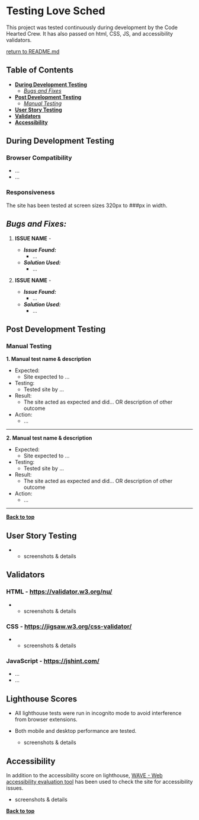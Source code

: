 # Testing Love Sched
This project was tested continuously during development by the Code Hearted Crew. It has also passed on html, CSS, JS, and accessibility validators. 

[return to README.md](README.md)

## Table of Contents
* [**During Development Testing**](#during-development-testing)
  * [*Bugs and Fixes*](#bugs-and-fixes)
* [**Post Development Testing**](#post-development-testing)
  * [*Manual Testing*](#manual-testing)
* [**User Story Testing**](#user-story-testing)
* [**Validators**](#validators)
* [**Accessibility**](#accessibility)



## **During Development Testing**

### Browser Compatibility
- ...
- ...

### Responsiveness

The site has been tested at screen sizes 320px to ###px in width.

## ***Bugs and Fixes:***
1. **ISSUE NAME** - 
    * ***Issue Found:*** 
        * ...
    * ***Solution Used:*** 
        * ...

2. **ISSUE NAME** - 
    * ***Issue Found:*** 
        * ...
    * ***Solution Used:*** 
        * ...

## **Post Development Testing**

### Manual Testing

**1. Manual test name & description**
* Expected:
  * Site expected to ...
* Testing:
  * Tested site by ...
* Result:
  * The site acted as expected and did... OR description of other outcome
* Action: 
  * ...
***
  **2. Manual test name & description**
* Expected:
  * Site expected to ...
* Testing:
  * Tested site by ...
* Result:
  * The site acted as expected and did... OR description of other outcome
* Action: 
  * ...
***

[**Back to top**](#testing-love-sched)

## **User Story Testing**
- - screenshots & details

## **Validators**

### HTML - https://validator.w3.org/nu/
- - screenshots & details

### CSS - https://jigsaw.w3.org/css-validator/
- - screenshots & details


### JavaScript - https://jshint.com/
- ...
- ...

## Lighthouse Scores
* All lighthouse tests were run in incognito mode to avoid interference from browser extensions. 
* Both mobile and desktop performance are tested. 

  - screenshots & details

## **Accessibility** 
In addition to the accessibility score on lighthouse, [WAVE - Web accessibility evaluation tool](https://wave.webaim.org/) has been used to check the site for accessibility issues. 

  - screenshots & details

[**Back to top**](#testing-love-sched)